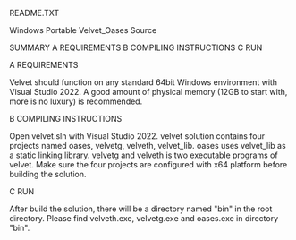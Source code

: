 README.TXT

Windows Portable Velvet_Oases Source 

SUMMARY
A REQUIREMENTS
B COMPILING INSTRUCTIONS
C RUN 

A REQUIREMENTS

Velvet should function on any standard 64bit Windows environment with
Visual Studio 2022. A good amount of physical memory (12GB to start with, more is no luxury)
is recommended. 
	
B COMPILING INSTRUCTIONS

Open velvet.sln with Visual Studio 2022. velvet solution contains four projects named oases, velvetg, velveth, velvet_lib.
oases uses velvet_lib as a static linking library. velvetg and velveth is two executable programs of velvet. Make sure the four
projects are configured with x64 platform before building the solution.

C RUN 

After build the solution, there will be a directory named "bin" in the root directory. Please find velveth.exe, velvetg.exe and oases.exe 
in directory "bin".
